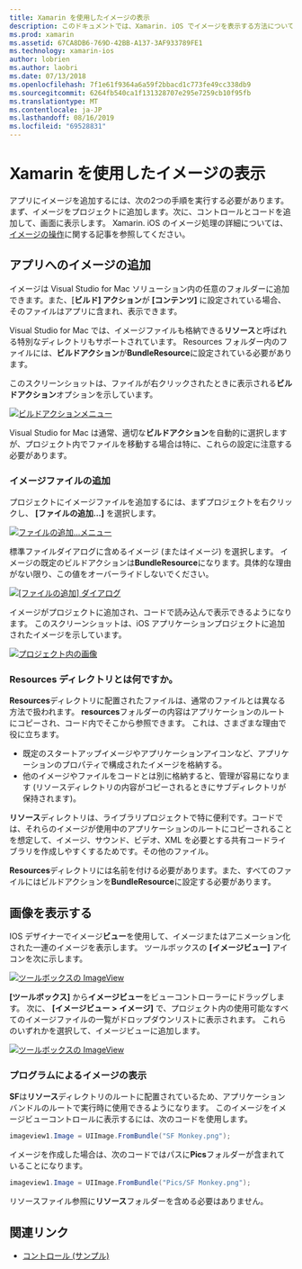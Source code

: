 ```yaml
---
title: Xamarin を使用したイメージの表示
description: このドキュメントでは、Xamarin. iOS でイメージを表示する方法について説明します。 プログラムまたは iOS Designer を使用して、アプリにイメージを追加する方法について説明します。
ms.prod: xamarin
ms.assetid: 67CA8DB6-769D-42BB-A137-3AF933789FE1
ms.technology: xamarin-ios
author: lobrien
ms.author: laobri
ms.date: 07/13/2018
ms.openlocfilehash: 7f1e61f9364a6a59f2bbacd1c773fe49cc338db9
ms.sourcegitcommit: 6264fb540ca1f131328707e295e7259cb10f95fb
ms.translationtype: MT
ms.contentlocale: ja-JP
ms.lasthandoff: 08/16/2019
ms.locfileid: "69528831"
---
```

# <a name="displaying-images-with-xamarinios"></a>Xamarin を使用したイメージの表示

アプリにイメージを追加するには、次の2つの手順を実行する必要があります。まず、イメージをプロジェクトに追加します。次に、コントロールとコードを追加して、画面に表示します。 Xamarin. iOS のイメージ処理の詳細については、[イメージの操作](~/ios/app-fundamentals/images-icons/index.md)に関する記事を参照してください。

## <a name="adding-images-to-your-app"></a>アプリへのイメージの追加

イメージは Visual Studio for Mac ソリューション内の任意のフォルダーに追加できます。また、[**ビルド] アクション**が **[コンテンツ]** に設定されている場合、そのファイルはアプリに含まれ、表示できます。

Visual Studio for Mac では、イメージファイルも格納できる**リソース**と呼ばれる特別なディレクトリもサポートされています。 Resources フォルダー内のファイルには、**ビルドアクション**が**BundleResource**に設定されている必要があります。

このスクリーンショットは、ファイルが右クリックされたときに表示される**ビルドアクション**オプションを示しています。

 [![](image-images/image30a.png "ビルドアクションメニュー")](image-images/image30a.png#lightbox)

Visual Studio for Mac は通常、適切な**ビルドアクション**を自動的に選択しますが、プロジェクト内でファイルを移動する場合は特に、これらの設定に注意する必要があります。

### <a name="adding-an-image-file"></a>イメージファイルの追加

プロジェクトにイメージファイルを追加するには、まずプロジェクトを右クリックし、 **[ファイルの追加...]** を選択します。

 [![](image-images/image31a.png "ファイルの追加...メニュー")](image-images/image31a.png#lightbox)

標準ファイルダイアログに含めるイメージ (またはイメージ) を選択します。 イメージの既定のビルドアクションは**BundleResource**になります。具体的な理由がない限り、この値をオーバーライドしないでください。

 [![](image-images/image32a.png "[ファイルの追加] ダイアログ")](image-images/image32a.png#lightbox)

イメージがプロジェクトに追加され、コードで読み込んで表示できるようになります。 このスクリーンショットは、iOS アプリケーションプロジェクトに追加されたイメージを示しています。

 [![](image-images/image33a.png "プロジェクト内の画像")](image-images/image33a.png#lightbox)

### <a name="what-is-the-resources-directory"></a>Resources ディレクトリとは何ですか。

**Resources**ディレクトリに配置されたファイルは、通常のファイルとは異なる方法で扱われます。 **resources**フォルダーの内容はアプリケーションのルートにコピーされ、コード内でそこから参照できます。 これは、さまざまな理由で役に立ちます。

- 既定のスタートアップイメージやアプリケーションアイコンなど、アプリケーションのプロパティで構成されたイメージを格納する。
- 他のイメージやファイルをコードとは別に格納すると、管理が容易になります (リソースディレクトリの内容がコピーされるときにサブディレクトリが保持されます)。


**リソース**ディレクトリは、ライブラリプロジェクトで特に便利です。コードでは、それらのイメージが使用中のアプリケーションのルートにコピーされることを想定して、イメージ、サウンド、ビデオ、XML を必要とする共有コードライブラリを作成しやすくするためです。その他のファイル。

**Resources**ディレクトリには名前を付ける必要があります。また、すべてのファイルにはビルドアクションを**BundleResource**に設定する必要があります。

## <a name="displaying-the-image"></a>画像を表示する

IOS デザイナーでイメージ**ビュー**を使用して、イメージまたはアニメーション化された一連のイメージを表示します。 ツールボックスの **[イメージビュー]** アイコンを次に示します。

 [![](image-images/image35a.png "ツールボックスの ImageView")](image-images/image35.png#lightbox)

**[ツールボックス]** から**イメージビュー**をビューコントローラーにドラッグします。 次に、 **[イメージビュー > イメージ]** で、プロジェクト内の使用可能なすべてのイメージファイルの一覧がドロップダウンリストに表示されます。 これらのいずれかを選択して、イメージビューに追加します。

 [![](image-images/image36a.png "ツールボックスの ImageView")](image-images/image36.png#lightbox)

### <a name="displaying-the-image-programmatically"></a>プログラムによるイメージの表示

**SF**は**リソース**ディレクトリのルートに配置されているため、アプリケーションバンドルのルートで実行時に使用できるようになります。 このイメージをイメージビューコントロールに表示するには、次のコードを使用します。

```csharp
imageview1.Image = UIImage.FromBundle("SF Monkey.png");
```

イメージを作成した場合は、次のコードではパスに**Pics**フォルダーが含まれていることになります。

```csharp
imageview1.Image = UIImage.FromBundle("Pics/SF Monkey.png");
```

リソースファイル参照に**リソース**フォルダーを含める必要はありません。

## <a name="related-links"></a>関連リンク

- [コントロール (サンプル)](https://docs.microsoft.com/samples/xamarin/ios-samples/controls)
